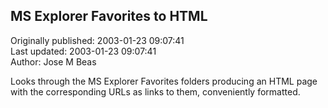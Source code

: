 ## MS Explorer Favorites to HTML  
Originally published: 2003-01-23 09:07:41  
Last updated: 2003-01-23 09:07:41  
Author: Jose M Beas  
  
Looks through the MS Explorer Favorites folders producing an HTML page with the corresponding URLs as links to them, conveniently formatted.